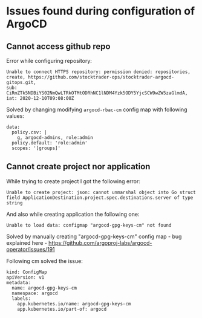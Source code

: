# Issues found during configuration of ArgoCD

## Cannot access github repo
Error while configuring repository:
```
Unable to connect HTTPS repository: permission denied: repositories, create, https://github.com/stocktrader-ops/stocktrader-argocd-gitops.git, 
sub: CiRmZTk5NDBiYS02NmQwLTRkOTMtODRhNC1lNDM4Yzk5ODY5YjcSCW9wZW5zaGlmdA, iat: 2020-12-10T09:08:00Z
```
Solved by changing modifying `argocd-rbac-cm` config map with following values:

```
data:
  policy.csv: |
    g, argocd-admins, role:admin
  policy.default: 'role:admin'
  scopes: '[groups]'
 ``` 
 
 ## Cannot create project nor application
 
 While trying to create project I got the following error:
 
 ```
 Unable to create project: json: cannot unmarshal object into Go struct field ApplicationDestination.project.spec.destinations.server of type string
 ```
 
  And also while creating application the following one:
  
  ```
  Unable to load data: configmap "argocd-gpg-keys-cm" not found
  ```
Solved by manually creating "argocd-gpg-keys-cm" config map -  bug explained here - https://github.com/argoproj-labs/argocd-operator/issues/191

Following cm solved the issue:
```
kind: ConfigMap
apiVersion: v1
metadata:
  name: argocd-gpg-keys-cm
  namespace: argocd
  labels:
    app.kubernetes.io/name: argocd-gpg-keys-cm
    app.kubernetes.io/part-of: argocd

```
